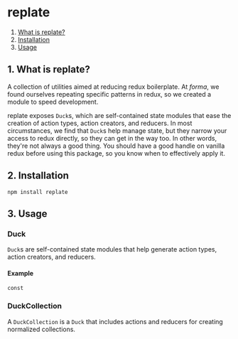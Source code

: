 # replate

1. [What is replate?](#1-what-is-replate)
2. [Installation](#2-installation)
3. [Usage](#3-usage)

## 1. What is replate?
A collection of utilities aimed at reducing redux boilerplate. At *forma*, we found ourselves repeating specific patterns in redux, so we created a module to speed development.

replate exposes `Duck`s, which are self-contained state modules that ease the creation of action types, action creators, and reducers. In most circumstances, we find that `Duck`s help manage state, but they narrow your access to redux directly, so they can get in the way too. In other words, they're not always a good thing. You should have a good handle on vanilla redux before using this package, so you know when to effectively apply it.

## 2. Installation
```
npm install replate
```

## 3. Usage

### Duck
`Duck`s are self-contained state modules that help generate action types, action creators, and reducers.

#### Example
```
const
```

### DuckCollection
A `DuckCollection` is a `Duck` that includes actions and reducers for creating normalized collections.
